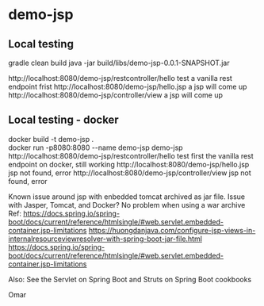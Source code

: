 # demo-jsp

## Local testing
gradle clean build
java -jar build/libs/demo-jsp-0.0.1-SNAPSHOT.jar

http://localhost:8080/demo-jsp/restcontroller/hello
 test a vanilla rest endpoint frist
http://localhost:8080/demo-jsp/hello.jsp
  a jsp will come up
http://localhost:8080/demo-jsp/controller/view
  a jsp will come up

## Local testing - docker
docker build -t demo-jsp .   
docker run -p8080:8080 --name demo-jsp  demo-jsp
http://localhost:8080/demo-jsp/restcontroller/hello
test first the vanilla rest endpoint on docker, still working
http://localhost:8080/demo-jsp/hello.jsp
 jsp not found, error
http://localhost:8080/demo-jsp/controller/view
 jsp not found, error

Known issue around jsp with enbedded tomcat archived as jar file. Issue with Jasper, Tomcat, and Docker?
No problem when using a war archive
Ref:
https://docs.spring.io/spring-boot/docs/current/reference/htmlsingle/#web.servlet.embedded-container.jsp-limitations
https://huongdanjava.com/configure-jsp-views-in-internalresourceviewresolver-with-spring-boot-jar-file.html
https://docs.spring.io/spring-boot/docs/current/reference/htmlsingle/#web.servlet.embedded-container.jsp-limitations

Also:
See the Servlet on Spring Boot and Struts on Spring Boot cookbooks

Omar

